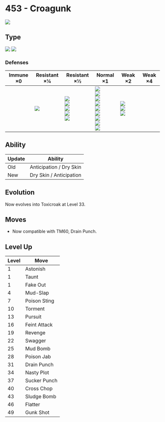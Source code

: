 # 453 - Croagunk
![][453]

## Type

![][poison]  ![][fighting]

### Defenses

Immune ×0 | Resistant ×¼ | Resistant ×½                                                                 | Normal ×1                                                                                                                                | Weak ×2                                          | Weak ×4 | 
---       | ---          | ---                                                                          | ---                                                                                                                                      | ---                                              | ---     | 
          | ![][bug]<br> | ![][fighting]<br> ![][poison]<br> ![][rock]<br> ![][grass]<br> ![][dark]<br> | ![][normal]<br> ![][ghost]<br> ![][steel]<br> ![][fire]<br> ![][water]<br> ![][electric]<br> ![][ice]<br> ![][dragon]<br> ![][fairy]<br> | ![][flying]<br> ![][ground]<br> ![][psychic]<br> |         | 

## Ability

Update | Ability                 | 
---    | ---                     | 
Old    | Anticipation / Dry Skin | 
New    | Dry Skin / Anticipation | 

## Evolution
Now evolves into Toxicroak at Level 33.

## Moves

 - Now compatible with TM60, Drain Punch.

## Level Up

Level | Move         | 
---   | ---          | 
1     | Astonish     | 
1     | Taunt        | 
1     | Fake Out     | 
4     | Mud-Slap     | 
7     | Poison Sting | 
10    | Torment      | 
13    | Pursuit      | 
16    | Feint Attack | 
19    | Revenge      | 
22    | Swagger      | 
25    | Mud Bomb     | 
28    | Poison Jab   | 
31    | Drain Punch  | 
34    | Nasty Plot   | 
37    | Sucker Punch | 
40    | Cross Chop   | 
43    | Sludge Bomb  | 
46    | Flatter      | 
49    | Gunk Shot    | 

[453]: ../img/pokemon/453.png
[normal]: ../img/types/normal.png
[fire]: ../img/types/fire.png
[fighting]: ../img/types/fighting.png
[water]: ../img/types/water.png
[flying]: ../img/types/flying.png
[grass]: ../img/types/grass.png
[poison]: ../img/types/poison.png
[electric]: ../img/types/electric.png
[ground]: ../img/types/ground.png
[psychic]: ../img/types/psychic.png
[rock]: ../img/types/rock.png
[ice]: ../img/types/ice.png
[bug]: ../img/types/bug.png
[dragon]: ../img/types/dragon.png
[ghost]: ../img/types/ghost.png
[dark]: ../img/types/dark.png
[steel]: ../img/types/steel.png
[fairy]: ../img/types/fairy.png
